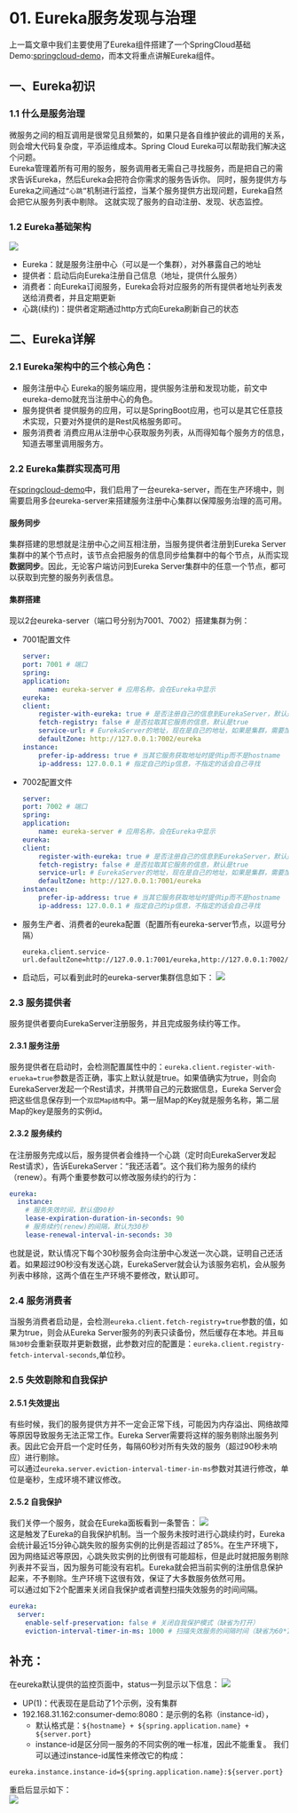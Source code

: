 # 01. Eureka服务发现与治理
上一篇文章中我们主要使用了Eureka组件搭建了一个SpringCloud基础Demo:[springcloud-demo](https://github.com/zephyrlai/springcloud-demo/tree/01-eureka)，而本文将重点讲解Eureka组件。
## 一、Eureka初识
### 1.1 什么是服务治理
微服务之间的相互调用是很常见且频繁的，如果只是各自维护彼此的调用的关系，则会增大代码复杂度，平添运维成本。Spring Cloud Eureka可以帮助我们解决这个问题。  
Eureka管理着所有可用的服务，服务调用者无需自己寻找服务，而是把自己的需求告诉Eureka，然后Eureka会把符合你需求的服务告诉你。
同时，服务提供方与Eureka之间通过`“心跳”`机制进行监控，当某个服务提供方出现问题，Eureka自然会把它从服务列表中剔除。
这就实现了服务的自动注册、发现、状态监控。
### 1.2 Eureka基础架构
![](images/0201.png)  
* Eureka：就是服务注册中心（可以是一个集群），对外暴露自己的地址
* 提供者：启动后向Eureka注册自己信息（地址，提供什么服务）
* 消费者：向Eureka订阅服务，Eureka会将对应服务的所有提供者地址列表发送给消费者，并且定期更新
* 心跳(续约)：提供者定期通过http方式向Eureka刷新自己的状态

## 二、Eureka详解
### 2.1 Eureka架构中的三个核心角色：
* 服务注册中心
    Eureka的服务端应用，提供服务注册和发现功能，前文中eureka-demo就充当注册中心的角色。
* 服务提供者
    提供服务的应用，可以是SpringBoot应用，也可以是其它任意技术实现，只要对外提供的是Rest风格服务即可。
* 服务消费者
    消费应用从注册中心获取服务列表，从而得知每个服务方的信息，知道去哪里调用服务方。
### 2.2 Eureka集群实现高可用
在[springcloud-demo](https://github.com/zephyrlai/springcloud-demo/tree/01-eureka)中，我们启用了一台eureka-server，而在生产环境中，则需要启用多台eureka-server来搭建服务注册中心集群以保障服务治理的高可用。 
#### 服务同步 
集群搭建的思想就是注册中心之间互相注册，当服务提供者注册到Eureka Server集群中的某个节点时，该节点会把服务的信息同步给集群中的每个节点，从而实现**数据同步**。因此，无论客户端访问到Eureka Server集群中的任意一个节点，都可以获取到完整的服务列表信息。  
#### 集群搭建
现以2台eureka-server（端口号分别为7001、7002）搭建集群为例：
* 7001配置文件
    ``` yml
    server:
    port: 7001 # 端口
    spring:
    application:
        name: eureka-server # 应用名称，会在Eureka中显示
    eureka:
    client:
        register-with-eureka: true # 是否注册自己的信息到EurekaServer，默认是true
        fetch-registry: false # 是否拉取其它服务的信息，默认是true
        service-url: # EurekaServer的地址，现在是自己的地址，如果是集群，需要加上其它Server的地址。
        defaultZone: http://127.0.0.1:7002/eureka
    instance:
        prefer-ip-address: true # 当其它服务获取地址时提供ip而不是hostname
        ip-address: 127.0.0.1 # 指定自己的ip信息，不指定的话会自己寻找
    ```
* 7002配置文件
    ``` yml
    server:
    port: 7002 # 端口
    spring:
    application:
        name: eureka-server # 应用名称，会在Eureka中显示
    eureka:
    client:
        register-with-eureka: true # 是否注册自己的信息到EurekaServer，默认是true
        fetch-registry: false # 是否拉取其它服务的信息，默认是true
        service-url: # EurekaServer的地址，现在是自己的地址，如果是集群，需要加上其它Server的地址。
        defaultZone: http://127.0.0.1:7001/eureka
    instance:
        prefer-ip-address: true # 当其它服务获取地址时提供ip而不是hostname
        ip-address: 127.0.0.1 # 指定自己的ip信息，不指定的话会自己寻找
    ```
* 服务生产者、消费者的eureka配置（配置所有eureka-server节点，以逗号分隔）
    ``` properties
    eureka.client.service-url.defaultZone=http://127.0.0.1:7001/eureka,http://127.0.0.1:7002/eureka
    ```
* 启动后，可以看到此时的eureka-server集群信息如下：
    ![](images/0202.png)






### 2.3 服务提供者
服务提供者要向EurekaServer注册服务，并且完成服务续约等工作。
#### 2.3.1 服务注册
服务提供者在启动时，会检测配置属性中的：`eureka.client.register-with-erueka=true`参数是否正确，事实上默认就是true。如果值确实为true，则会向EurekaServer发起一个Rest请求，并携带自己的元数据信息，Eureka Server会把这些信息保存到一个`双层Map结构`中。第一层Map的Key就是服务名称，第二层Map的key是服务的实例id。
#### 2.3.2 服务续约
在注册服务完成以后，服务提供者会维持一个心跳（定时向EurekaServer发起Rest请求），告诉EurekaServer：“我还活着”。这个我们称为服务的续约（renew）。有两个重要参数可以修改服务续约的行为：
``` yml
eureka:
  instance:
    # 服务失效时间，默认值90秒
    lease-expiration-duration-in-seconds: 90
    # 服务续约(renew)的间隔，默认为30秒
    lease-renewal-interval-in-seconds: 30
```
也就是说，默认情况下每个30秒服务会向注册中心发送一次心跳，证明自己还活着。如果超过90秒没有发送心跳，EurekaServer就会认为该服务宕机，会从服务列表中移除，这两个值在生产环境不要修改，默认即可。
### 2.4 服务消费者
当服务消费者启动是，会检测`eureka.client.fetch-registry=true`参数的值，如果为true，则会从Eureka Server服务的列表只读备份，然后缓存在本地。并且`每隔30秒`会重新获取并更新数据，此参数对应的配置是：`eureka.client.registry-fetch-interval-seconds`,单位秒。

### 2.5 失效剔除和自我保护
#### 2.5.1 失效提出
有些时候，我们的服务提供方并不一定会正常下线，可能因为内存溢出、网络故障等原因导致服务无法正常工作。Eureka Server需要将这样的服务剔除出服务列表。因此它会开启一个定时任务，每隔60秒对所有失效的服务（超过90秒未响应）进行剔除。  
可以通过`eureka.server.eviction-interval-timer-in-ms`参数对其进行修改，单位是毫秒，生成环境不建议修改。

#### 2.5.2 自我保护
我们关停一个服务，就会在Eureka面板看到一条警告：
![](images/0205.png)  
这是触发了Eureka的自我保护机制。当一个服务未按时进行心跳续约时，Eureka会统计最近15分钟心跳失败的服务实例的比例是否超过了85%。在生产环境下，因为网络延迟等原因，心跳失败实例的比例很有可能超标，但是此时就把服务剔除列表并不妥当，因为服务可能没有宕机。Eureka就会把当前实例的注册信息保护起来，不予剔除。生产环境下这很有效，保证了大多数服务依然可用。  
可以通过如下2个配置来关闭自我保护或者调整扫描失效服务的时间间隔。  
``` yml
eureka:
  server:
    enable-self-preservation: false # 关闭自我保护模式（缺省为打开）
    eviction-interval-timer-in-ms: 1000 # 扫描失效服务的间隔时间（缺省为60*1000ms）
```
## 补充：
在eureka默认提供的监控页面中，status一列显示以下信息：
![](images/0203.png)  
* UP(1)：代表现在是启动了1个示例，没有集群
* 192.168.31.162:consumer-demo:8080：是示例的名称（instance-id），
  * 默认格式是：`${hostname} + ${spring.application.name} + ${server.port}`
  * instance-id是区分同一服务的不同实例的唯一标准，因此不能重复。
我们可以通过instance-id属性来修改它的构成：
``` properties
eureka.instance.instance-id=${spring.application.name}:${server.port}
```
重启后显示如下：  
![](images/0204.png)  

